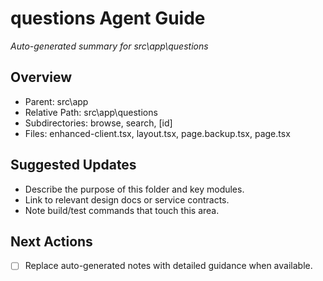 ﻿# questions Agent Guide
*Auto-generated summary for src\app\questions*

## Overview
- Parent: src\app
- Relative Path: src\app\questions
- Subdirectories: browse, search, [id]
- Files: enhanced-client.tsx, layout.tsx, page.backup.tsx, page.tsx

## Suggested Updates
- Describe the purpose of this folder and key modules.
- Link to relevant design docs or service contracts.
- Note build/test commands that touch this area.

## Next Actions
- [ ] Replace auto-generated notes with detailed guidance when available.
